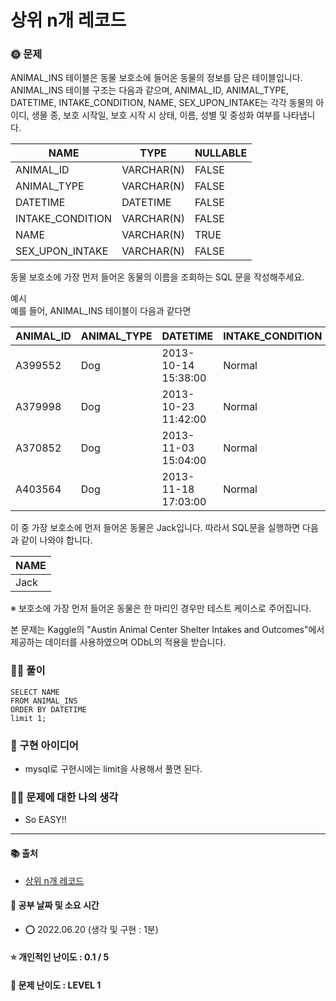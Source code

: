 # 상위 n개 레코드

### 🌞 문제
ANIMAL_INS 테이블은 동물 보호소에 들어온 동물의 정보를 담은 테이블입니다. ANIMAL_INS 테이블 구조는 다음과 같으며, ANIMAL_ID, ANIMAL_TYPE, DATETIME, INTAKE_CONDITION, NAME, SEX_UPON_INTAKE는 각각 동물의 아이디, 생물 종, 보호 시작일, 보호 시작 시 상태, 이름, 성별 및 중성화 여부를 나타냅니다.

|NAME	|TYPE|	NULLABLE|
|---|---|---|
|ANIMAL_ID	|VARCHAR(N)|	FALSE|
|ANIMAL_TYPE|	VARCHAR(N)|	FALSE|
|DATETIME|	DATETIME|	FALSE|
|INTAKE_CONDITION|	VARCHAR(N)|	FALSE|
|NAME	|VARCHAR(N)|	TRUE|
|SEX_UPON_INTAKE|	VARCHAR(N)|	FALSE|


동물 보호소에 가장 먼저 들어온 동물의 이름을 조회하는 SQL 문을 작성해주세요.


예시  
예를 들어, ANIMAL_INS 테이블이 다음과 같다면  

|ANIMAL_ID|	ANIMAL_TYPE|	DATETIME|	INTAKE_CONDITION|	NAME|	SEX_UPON_INTAKE|
|---|---|---|---|---|---|
|A399552	|Dog|	2013-10-14 15:38:00	|Normal|	Jack	|Neutered Male|
|A379998	|Dog	|2013-10-23 11:42:00|	Normal|	Disciple	|Intact Male|
|A370852	|Dog	|2013-11-03 15:04:00|	Normal|	Katie	|Spayed Female|
|A403564|	Dog|	2013-11-18 17:03:00|	Normal|	Anna	|Spayed Female|

이 중 가장 보호소에 먼저 들어온 동물은 Jack입니다. 따라서 SQL문을 실행하면 다음과 같이 나와야 합니다.

|NAME|
|---|
|Jack|
※ 보호소에 가장 먼저 들어온 동물은 한 마리인 경우만 테스트 케이스로 주어집니다.

본 문제는 Kaggle의 "Austin Animal Center Shelter Intakes and Outcomes"에서 제공하는 데이터를 사용하였으며 ODbL의 적용을 받습니다.



### 👩‍💻 풀이
```
SELECT NAME
FROM ANIMAL_INS
ORDER BY DATETIME
limit 1;
```

### 🔑 구현 아이디어
- mysql로 구현시에는 limit을 사용해서 풀면 된다.
  
### 🙋‍♀‍ 문제에 대한 나의 생각
- So EASY!!

-------------
#### 📚 출처
- [상위 n개 레코드
](https://programmers.co.kr/learn/courses/30/lessons/59405?language=mysql)
#### 📅 공부 날짜 및 소요 시간
- ⭕ 2022.06.20 (생각 및 구현 : 1분)
#### ⭐ 개인적인 난이도 : 0.1 / 5
#### 🌳 문제 난이도 : LEVEL 1